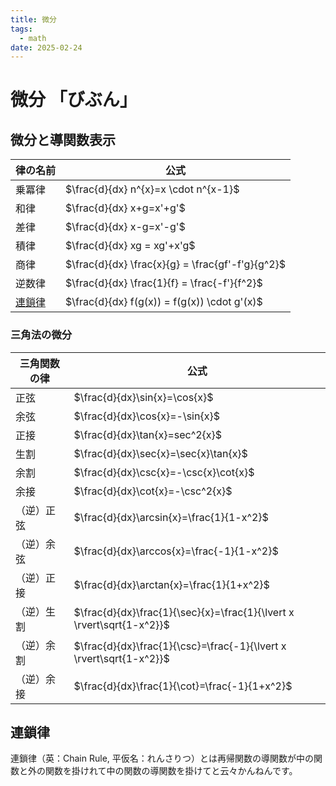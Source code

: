 ```yaml
---
title: 微分
tags:
  - math
date: 2025-02-24
---
```


# 微分 「びぶん」

## 微分と導関数表示

| 律の名前 | 公式                                                    |
| ------------ | ------------------------------------------------------- |
| 乗冪律   | $\frac{d}{dx} n^{x}=x \cdot n^{x-1}$                   |
| 和律     | $\frac{d}{dx} x+g=x'+g'$                                |
| 差律     | $\frac{d}{dx} x-g=x'-g'$                                |
| 積律     | $\frac{d}{dx} xg = xg'+x'g$ |
| 商律     | $\frac{d}{dx} \frac{x}{g} = \frac{gf'-f'g}{g^2}$ |
| 逆数律     | $\frac{d}{dx} \frac{1}{f} = \frac{-f'}{f^2}$ |
| [連鎖律](#連鎖律)     | $\frac{d}{dx} f(g(x)) = f(g(x)) \cdot g'(x)$ |


### 三角法の微分

| 三角関数の律 | 公式                                      |
| ------------ | ----------------------------------------- |
| 正弦         | $\frac{d}{dx}\sin{x}=\cos{x}$             |
| 余弦         | $\frac{d}{dx}\cos{x}=-\sin{x}$            |
| 正接         | $\frac{d}{dx}\tan{x}=sec^2{x}$            |
| 生割         | $\frac{d}{dx}\sec{x}=\sec{x}\tan{x}$      |
| 余割         | $\frac{d}{dx}\csc{x}=-\csc{x}\cot{x}$     |
| 余接         | $\frac{d}{dx}\cot{x}=-\csc^2{x}$      |
| （逆）正弦   | $\frac{d}{dx}\arcsin{x}=\frac{1}{1-x^2}$  |
| （逆）余弦   | $\frac{d}{dx}\arccos{x}=\frac{-1}{1-x^2}$ |
| （逆）正接   | $\frac{d}{dx}\arctan{x}=\frac{1}{1+x^2}$  |
| （逆）生割   | $\frac{d}{dx}\frac{1}{\sec}{x}=\frac{1}{\lvert x \rvert\sqrt{1-x^2}}$  | 
| （逆）余割   | $\frac{d}{dx}\frac{1}{\csc}=\frac{-1}{\lvert x \rvert\sqrt{1-x^2}}$  |
| （逆）余接   | $\frac{d}{dx}\frac{1}{\cot}=\frac{-1}{1+x^2}$   |

## 連鎖律 

連鎖律（英：Chain Rule, 平仮名：れんさりつ）とは再帰関数の導関数が中の関数と外の関数を掛けれて中の関数の導関数を掛けてと云々かんねんです。

